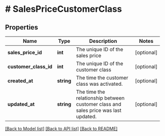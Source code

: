 # # SalesPriceCustomerClass

## Properties

Name | Type | Description | Notes
------------ | ------------- | ------------- | -------------
**sales_price_id** | **int** | The unique ID of the sales price | [optional]
**customer_class_id** | **int** | The unique ID of the customer class | [optional]
**created_at** | **string** | The time the customer class was activated. | [optional]
**updated_at** | **string** | The time the relationship between customer class and sales price was last updated. | [optional]

[[Back to Model list]](../../README.md#models) [[Back to API list]](../../README.md#endpoints) [[Back to README]](../../README.md)
